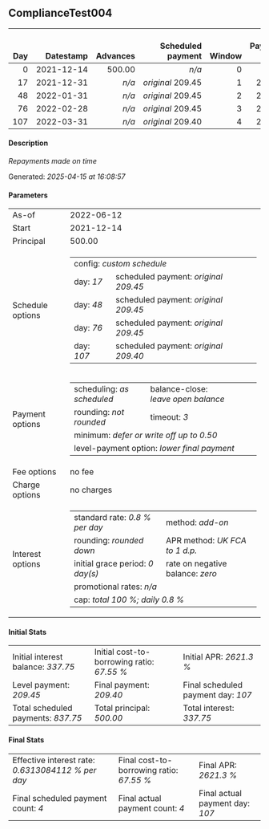 <h2>ComplianceTest004</h2><table><thead style="vertical-align: bottom;"><th style="text-align: right;">Day</th><th style="text-align: right;">Datestamp</th><th style="text-align: right;">Advances</th><th style="text-align: right;">Scheduled payment</th><th style="text-align: right;">Window</th><th style="text-align: right;">Payment due</th><th style="text-align: right;">Actual payments</th><th style="text-align: right;">Generated payment</th><th style="text-align: right;">Net effect</th><th style="text-align: right;">Payment status</th><th style="text-align: right;">Balance status</th><th style="text-align: right;">Simple interest</th><th style="text-align: right;">New interest</th><th style="text-align: right;">New charges</th><th style="text-align: right;">Principal portion</th><th style="text-align: right;">Fee portion</th><th style="text-align: right;">Interest portion</th><th style="text-align: right;">Charges portion</th><th style="text-align: right;">Fee refund</th><th style="text-align: right;">Principal balance</th><th style="text-align: right;">Fee balance</th><th style="text-align: right;">Interest balance</th><th style="text-align: right;">Charges balance</th><th style="text-align: right;">Settlement figure</th><th style="text-align: right;">Fee refund if&nbsp;settled</th></thead><tr style="text-align: right;"><td class="ci00">0</td><td class="ci01" style="white-space: nowrap;">2021-12-14</td><td class="ci02">500.00</td><td class="ci03" style="white-space: nowrap;"><i>n/a<i></td><td class="ci04">0</td><td class="ci05">0.00</td><td class="ci06"><i>n/a</i></td><td class="ci07"><i>n/a</i></td><td class="ci08">0.00</td><td class="ci09"><i>none&nbsp;scheduled</i></td><td class="ci10">open</td><td class="ci13">0.0000</td><td class="ci14">0.0000</td><td class="ci15"><i>n/a</i></td><td class="ci16">0.00</td><td class="ci17">0.00</td><td class="ci18">0.00</td><td class="ci19">0.00</td><td class="ci20">0.00</td><td class="ci21">500.00</td><td class="ci22">0.00</td><td class="ci23">337.7500</td><td class="ci24">0.00</td><td class="ci25">500.00</td><td class="ci26">0.00</td></tr><tr style="text-align: right;"><td class="ci00">17</td><td class="ci01" style="white-space: nowrap;">2021-12-31</td><td class="ci02"><i>n/a</i></td><td class="ci03" style="white-space: nowrap;"><i>original</i> 209.45</td><td class="ci04">1</td><td class="ci05">209.45</td><td class="ci06"><i>confirmed</i>&nbsp;209.45</td><td class="ci07"><i>n/a</i></td><td class="ci08">209.45</td><td class="ci09"><i>payment&nbsp;made</i></td><td class="ci10">open</td><td class="ci13">68.0000</td><td class="ci14">0.0000</td><td class="ci15"><i>n/a</i></td><td class="ci16">0.00</td><td class="ci17">0.00</td><td class="ci18">209.45</td><td class="ci19">0.00</td><td class="ci20">0.00</td><td class="ci21">500.00</td><td class="ci22">0.00</td><td class="ci23">128.3000</td><td class="ci24">0.00</td><td class="ci25">358.55</td><td class="ci26">0.00</td></tr><tr style="text-align: right;"><td class="ci00">48</td><td class="ci01" style="white-space: nowrap;">2022-01-31</td><td class="ci02"><i>n/a</i></td><td class="ci03" style="white-space: nowrap;"><i>original</i> 209.45</td><td class="ci04">2</td><td class="ci05">209.45</td><td class="ci06"><i>confirmed</i>&nbsp;209.45</td><td class="ci07"><i>n/a</i></td><td class="ci08">209.45</td><td class="ci09"><i>payment&nbsp;made</i></td><td class="ci10">open</td><td class="ci13">124.0000</td><td class="ci14">0.0000</td><td class="ci15"><i>n/a</i></td><td class="ci16">81.15</td><td class="ci17">0.00</td><td class="ci18">128.30</td><td class="ci19">0.00</td><td class="ci20">0.00</td><td class="ci21">418.85</td><td class="ci22">0.00</td><td class="ci23">0.0000</td><td class="ci24">0.00</td><td class="ci25">273.10</td><td class="ci26">0.00</td></tr><tr style="text-align: right;"><td class="ci00">76</td><td class="ci01" style="white-space: nowrap;">2022-02-28</td><td class="ci02"><i>n/a</i></td><td class="ci03" style="white-space: nowrap;"><i>original</i> 209.45</td><td class="ci04">3</td><td class="ci05">209.45</td><td class="ci06"><i>confirmed</i>&nbsp;209.45</td><td class="ci07"><i>n/a</i></td><td class="ci08">209.45</td><td class="ci09"><i>payment&nbsp;made</i></td><td class="ci10">open</td><td class="ci13">93.8224</td><td class="ci14">0.0000</td><td class="ci15"><i>n/a</i></td><td class="ci16">209.45</td><td class="ci17">0.00</td><td class="ci18">0.00</td><td class="ci19">0.00</td><td class="ci20">0.00</td><td class="ci21">209.40</td><td class="ci22">0.00</td><td class="ci23">0.0000</td><td class="ci24">0.00</td><td class="ci25">157.47</td><td class="ci26">0.00</td></tr><tr style="text-align: right;"><td class="ci00">107</td><td class="ci01" style="white-space: nowrap;">2022-03-31</td><td class="ci02"><i>n/a</i></td><td class="ci03" style="white-space: nowrap;"><i>original</i> 209.40</td><td class="ci04">4</td><td class="ci05">209.40</td><td class="ci06"><i>confirmed</i>&nbsp;209.40</td><td class="ci07"><i>n/a</i></td><td class="ci08">209.40</td><td class="ci09"><i>payment&nbsp;made</i></td><td class="ci10">closed</td><td class="ci13">51.9312</td><td class="ci14">0.0000</td><td class="ci15"><i>n/a</i></td><td class="ci16">209.40</td><td class="ci17">0.00</td><td class="ci18">0.00</td><td class="ci19">0.00</td><td class="ci20">0.00</td><td class="ci21">0.00</td><td class="ci22">0.00</td><td class="ci23">0.0000</td><td class="ci24">0.00</td><td class="ci25">0.00</td><td class="ci26">0.00</td></tr></table><p><h4>Description</h4><i>Repayments made on time</i></p><p>Generated: <i>2025-04-15 at 16:08:57</i></p><h4>Parameters</h4><table><tr><td>As-of</td><td>2022-06-12</td></tr><tr><td>Start</td><td>2021-12-14</td></tr><tr><td>Principal</td><td>500.00</td></tr><tr><td>Schedule options</td><td><table><tr><td colspan="2">config: <i>custom schedule</i></td></tr><tr><td>day: <i>17</i></td><td>scheduled payment: <i><i>original</i> 209.45</i></td></tr><tr><td>day: <i>48</i></td><td>scheduled payment: <i><i>original</i> 209.45</i></td></tr><tr><td>day: <i>76</i></td><td>scheduled payment: <i><i>original</i> 209.45</i></td></tr><tr><td>day: <i>107</i></td><td>scheduled payment: <i><i>original</i> 209.40</i></td></tr></table></td></tr><tr><td>Payment options</td><td><table><tr><td>scheduling: <i>as scheduled</i></td><td>balance-close: <i>leave&nbsp;open&nbsp;balance</i></td></tr><tr><td>rounding: <i>not rounded</i></td><td>timeout: <i>3</i></td></tr><tr><td colspan='2'>minimum: <i>defer&nbsp;or&nbsp;write&nbsp;off&nbsp;up&nbsp;to&nbsp;0.50</i></td></tr><tr><td colspan='2'>level-payment option: <i>lower&nbsp;final&nbsp;payment</i></td></tr></table></td></tr><tr><td>Fee options</td><td>no fee</td></tr><tr><td>Charge options</td><td>no charges</td></tr><tr><td>Interest options</td><td><table><tr><td>standard rate: <i>0.8 % per day</i></td><td>method: <i>add-on</i></td></tr><tr><td>rounding: <i>rounded down</i></td><td>APR method: <i>UK FCA to 1 d.p.</i></td></tr><tr><td>initial grace period: <i>0 day(s)</i></td><td>rate on negative balance: <i>zero</i></td></tr><tr><td colspan="2">promotional rates: <i><i>n/a</i></i></td></tr><tr><td colspan="2">cap: <i>total 100 %; daily 0.8 %</td></tr></table></td></tr></table><h4>Initial Stats</h4><table><tr><td>Initial interest balance: <i>337.75</i></td><td>Initial cost-to-borrowing ratio: <i>67.55 %</i></td><td>Initial APR: <i>2621.3 %</i></td></tr><tr><td>Level payment: <i>209.45</i></td><td>Final payment: <i>209.40</i></td><td>Final scheduled payment day: <i>107</i></td></tr><tr><td>Total scheduled payments: <i>837.75</i></td><td>Total principal: <i>500.00</i></td><td>Total interest: <i>337.75</i></td></tr></table><h4>Final Stats</h4><table><tr><td>Effective interest rate: <i>0.6313084112 % per day</i></td><td>Final cost-to-borrowing ratio: <i>67.55 %</i></td><td>Final APR: <i>2621.3 %</i></td></tr><tr><td>Final scheduled payment count: <i>4</i></td><td>Final actual payment count: <i>4</i></td><td>Final actual payment day: <i>107</i></td></tr></table>